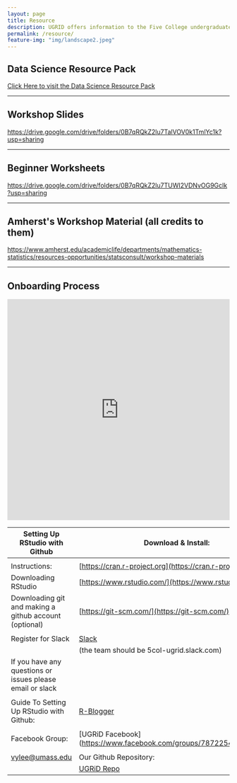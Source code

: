 ```yaml
---
layout: page
title: Resource
description: UGRID offers information to the Five College undergraduate students for becoming a Data Scientist. Checkout its resource page for educational articles, blogs, and advice. 
permalink: /resource/
feature-img: "img/landscape2.jpeg"
--- 
```


<h2> Data Science Resource Pack </h2>

<a href="https://docs.google.com/document/d/1ybqfYYISGWTvPbdcLfyf95g8Sx3HmcP7qFnsJLpAnOw/edit">Click Here to visit the Data Science Resource Pack</a>                                                        

-----

<h2> Workshop Slides </h2>

<https://drive.google.com/drive/folders/0B7qRQkZ2lu7TalVOV0k1TmlYc1k?usp=sharing>

-----


<h2> Beginner Worksheets </h2>

<https://drive.google.com/drive/folders/0B7qRQkZ2lu7TUWI2VDNvOG9Gclk?usp=sharing>

-----

<h2> Amherst's Workshop Material (all credits to them) </h2>

<https://www.amherst.edu/academiclife/departments/mathematics-statistics/resources-opportunities/statsconsult/workshop-materials>

-----

<h2> Onboarding Process </h2>

<center>
<iframe width="100%" height="500px" src="https://www.youtube.com/embed/527lvu63xa0" frameborder="0" allowfullscreen></iframe>
</center>

Setting Up RStudio with Github                              | Download & Install:
----------------------------------------------------------- | -----------------------------------------------------------
                                                            | 
Instructions:                                               | [https://cran.r-project.org](https://cran.r-project.org) 
Downloading RStudio                                         | [https://www.rstudio.com/](https://www.rstudio.com/)  
Downloading git and making a github account (optional)      | [https://git-scm.com/](https://git-scm.com/)  
                                                            |
Register for Slack                                          | [Slack](https://slack.com/) 
                                                            | (the team should be 5col-ugrid.slack.com)
If you have any questions or issues please email or slack   |
                                                            |
Guide To Setting Up RStudio with Github:                    | [R-Blogger](https://www.r-bloggers.com/rstudio-and-github/)    
                                                            |
Facebook Group:                                             | [UGRiD Facebook] (https://www.facebook.com/groups/787225494648469/)          |
                                                            | 
vylee@umass.edu                                             | Our Github Repository:
                                                            | [UGRiD Repo](https://github.com/tommyjee/ugrid) 
                                                            
                                                            
